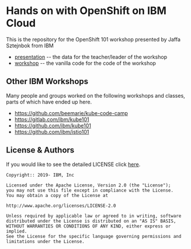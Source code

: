 # Hands on with OpenShift on IBM Cloud

This is the repository for the OpenShift 101 workshop presented by Jaffa Sztejnbok from  IBM

- [presentation](./presentation) -- the data for the teacher/leader of the workshop
- [workshop](./workshop) -- the vanilla code for the code of the workshop

## Other IBM Workshops

Many people and groups worked on the following workshops and classes, parts of which have ended up here.

* https://github.com/beemarie/kube-code-camp
* https://gitlab.com/ibm/kube101
* https://github.com/ibm/kube101
* https://github.com/ibm/istio101

## License & Authors

If you would like to see the detailed LICENSE click [here](LICENSE).



```text
Copyright:: 2019- IBM, Inc

Licensed under the Apache License, Version 2.0 (the "License");
you may not use this file except in compliance with the License.
You may obtain a copy of the License at

http://www.apache.org/licenses/LICENSE-2.0

Unless required by applicable law or agreed to in writing, software
distributed under the License is distributed on an "AS IS" BASIS,
WITHOUT WARRANTIES OR CONDITIONS OF ANY KIND, either express or implied.
See the License for the specific language governing permissions and
limitations under the License.
```
